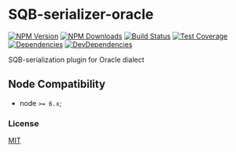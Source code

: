 # SQB-serializer-oracle

[![NPM Version][npm-image]][npm-url]
[![NPM Downloads][downloads-image]][downloads-url]
[![Build Status][travis-image]][travis-url]
[![Test Coverage][coveralls-image]][coveralls-url]
[![Dependencies][dependencies-image]][dependencies-url]
[![DevDependencies][devdependencies-image]][devdependencies-url]

SQB-serialization plugin for Oracle dialect

## Node Compatibility

  - node `>= 6.x`;
  
### License
[MIT](LICENSE)

[npm-image]: https://img.shields.io/npm/v/sqb-serializer-oracle.svg
[npm-url]: https://npmjs.org/package/sqb-serializer-oracle
[travis-image]: https://img.shields.io/travis/panates/sqb-serializer-oracle/master.svg
[travis-url]: https://travis-ci.org/panates/sqb-serializer-oracle
[coveralls-image]: https://img.shields.io/coveralls/panates/sqb-serializer-oracle/master.svg
[coveralls-url]: https://coveralls.io/r/panates/sqb-serializer-oracle
[downloads-image]: https://img.shields.io/npm/dm/sqb-serializer-oracle.svg
[downloads-url]: https://npmjs.org/package/sqb-serializer-oracle
[dependencies-image]: https://david-dm.org/panates/sqb-serializer-oracle.svg
[dependencies-url]:https://david-dm.org/panates/sqb-serializer-oracle#info=dependencies
[devdependencies-image]: https://david-dm.org/panates/sqb-serializer-oracle/dev-status.svg
[devdependencies-url]:https://david-dm.org/panates/sqb-serializer-oracle?type=dev
